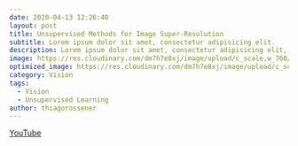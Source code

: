 ```yaml
---
date: 2020-04-13 12:26:40
layout: post
title: Unsupervised Methods for Image Super-Resolution
subtitle: Lorem ipsum dolor sit amet, consectetur adipisicing elit.
description: Lorem ipsum dolor sit amet, consectetur adipisicing elit, sed do eiusmod tempor incididunt ut labore et dolore magna aliqua.
image: https://res.cloudinary.com/dm7h7e8xj/image/upload/c_scale,w_760/v1506079212/jekflix-capa_vfhuzh.png
optimized_image: https://res.cloudinary.com/dm7h7e8xj/image/upload/c_scale,w_380/v1506079212/jekflix-capa_vfhuzh.png
category: Vision
tags:
  - Vision
  - Unsupervised Learning
author: thiagorossener
---
```

[YouTube](https://youtu.be/mIFSPXRjZqs)